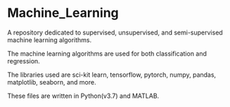 # Machine_Learning
A repository dedicated to supervised, unsupervised, and semi-supervised machine learning algorithms.

The machine learning algorithms are used for both classification and regression.

The libraries used are sci-kit learn, tensorflow, pytorch, numpy, pandas, matplotlib, seaborn, and more.

These files are written in Python(v3.7) and MATLAB. 
